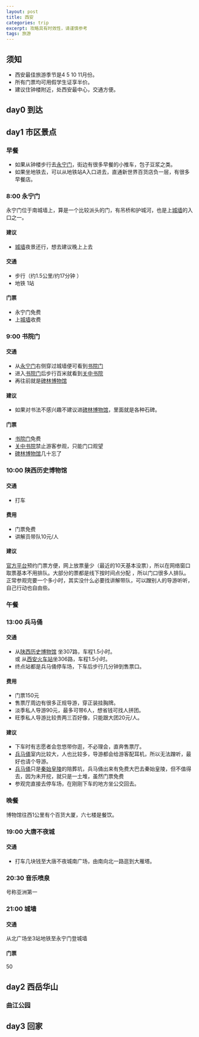 ```yaml
---
layout: post
title: 西安
categories: trip
excerpt: 攻略具有时效性，请谨慎参考
tags: 旅游
---
```

## 须知  
- 西安最佳旅游季节是4 5 10 11月份。  
- 所有门票均可用假学生证享半价。 
- 建议住钟楼附近，处西安最中心，交通方便。 

## day0 到达  

## day1 市区景点  

### 早餐  
- 如果从钟楼步行去[永宁门](#永宁门)，街边有很多早餐的小推车，包子豆浆之类。  
- 如果坐地铁去，可以从地铁站A入口进去，直通新世界百货店负一层，有很多早餐店。

### 8:00 永宁门    
永宁门位于南城墙上，算是一个比较派头的门，有吊桥和护城河，也是上[城墙](#城墙)的入口之一。  

#### 建议  
- [城墙](#城墙)夜景还行，想去建议晚上上去  

#### 交通   
- 步行（约1.5公里/约17分钟 ）
- 地铁 1站  

#### 门票  
- 永宁门免费
- 上[城墙](#城墙)收费  


### 9:00 书院门  

#### 交通  
- 从[永宁门](#永宁门)右侧穿过城墙便可看到[书院门](#书院门)
- 进入[书院门](#书院门)后步行百米就看到[关中书院](#关中书院)
- 再往前就是[碑林博物馆](#碑林博物馆)

#### 建议  
- 如果对书法不感兴趣不建议进[碑林博物馆](#碑林博物馆)，里面就是各种石碑。  

#### 门票  
- [书院门](#书院门)免费  
- [关中书院](#关中书院)禁止游客参观，只能门口观望  
- [碑林博物馆](#碑林博物馆)几十忘了


### 10:00 陕西历史博物馆  

#### 交通  
- 打车  

#### 费用  
- 门票免费  
- 讲解员带队10元/人

#### 建议  
[官方平台](//tuanding.cl988.com/web/weblogin/index)预约门票方便，网上放票量少（最近的10天基本没票），所以在网络窗口取票基本不用排队。大部分的票都是线下按时间点分配 ，所以门口很多人排队。正常参观完要一个多小时，其实没什么必要找讲解带队，可以蹭别人的导游听听，自己行动也自由些。

### 午餐    

### 13:00 兵马俑  

#### 交通  
- 从[陕西历史博物馆](#陕西历史博物馆) 坐307路，车程1.5小时。  
或 从[西安火车站](#西安火车站)坐306路，车程1.5小时。  
- 终点站都是兵马俑停车场，下车后步行几分钟到售票口。 

#### 费用  
- 门票150元  
- 售票厅周边有很多正规导游，穿正装挂胸牌。  
- 淡季私人导游90元，最多可带6人，想省钱可找人拼团。  
- 旺季私人导游比较贵两三百好像，只能跟大团20元/人。 

#### 建议  
- 下车时有志愿者会忽悠带你逛，不必理会，直奔售票厅。  
- [兵马俑](#兵马俑)室内比较大，人也比较多，导游都会给游客配耳机，所以无法蹭听，最好也请个导游。
- [兵马俑](#兵马俑)只是[秦始皇陵](#秦始皇陵)的陪葬坑，兵马俑出来有免费大巴去秦始皇陵，但不值得去，因为未开挖，就只是一土堆，虽然门票免费  
- 参观完直接去停车场，在刚刚下车的地方坐公交回去。

### 晚餐  
博物馆往西1公里有个百货大厦，六七楼是餐饮。  

### 19:00 大唐不夜城  

#### 交通  
- 打车几块钱至大唐不夜城南广场，由南向北一路逛到大雁塔。

### 20:30 音乐喷泉  
号称亚洲第一  

### 21:00 城墙  

#### 交通  
从北广场坐3站地铁至永宁门登城墙

#### 门票  
50

## day2 西岳华山  

### 曲江公园   

## day3 回家  

